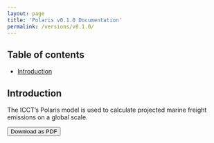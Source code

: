 ```yaml
---
layout: page
title: 'Polaris v0.1.0 Documentation'
permalink: /versions/v0.1.0/
---
```

## Table of contents
<!--ts-->
   * [Introduction](#introduction)

<!-- Added by: erikpronk, at: Fri Sep 24 13:54:29 PDT 2021 -->

<!--te-->
## Introduction
The ICCT’s Polaris model is used to calculate projected marine freight emissions on a global scale.

<button name='download' onclick="location.href='../Polaris v0.1.0 Model Documentation.pdf'">Download as PDF</button>
